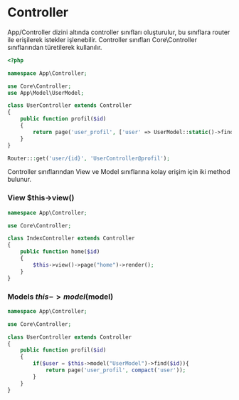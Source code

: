# Controller

App/Controller dizini altında controller sınıfları oluşturulur, bu sınıflara router ile erişilerek istekler işlenebilir. Controller sınıfları Core\Controller sınıflarından türetilerek kullanılır.

```php
<?php

namespace App\Controller;

use Core\Controller;
use App\Model\UserModel;

class UserController extends Controller
{
    public function profil($id)
    {
        return page('user_profil', ['user' => UserModel::static()->find($id)]);
    }
}
```

```php
Router:::get('user/{id}', 'UserController@profil');
```



Controller sınıflarından View ve Model sınıflarına kolay erişim için iki method bulunur.

### View $this->view()

```php
namespace App\Controller;

use Core\Controller;

class IndexController extends Controller
{
    public function home($id)
    {
        $this->view()->page("home")->render();
    }
}
```



### Models $this->model($model)

```php
namespace App\Controller;

use Core\Controller;

class UserController extends Controller
{
    public function profil($id)
    {
        if($user = $this->model("UserModel")->find($id)){
            return page('user_profil', compact('user'));
        }
    }
}
```

